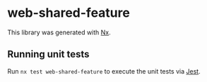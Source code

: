 # web-shared-feature

This library was generated with [Nx](https://nx.dev).

## Running unit tests

Run `nx test web-shared-feature` to execute the unit tests via [Jest](https://jestjs.io).
